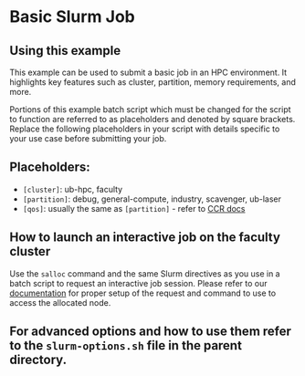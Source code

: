 # Basic Slurm Job

## Using this example

This example can be used to submit a basic job in an HPC environment. It highlights key features such as cluster, partition, memory requirements, and more.

Portions of this example batch script which must be changed for the script to function are referred to as placeholders and denoted by square brackets. Replace the following placeholders in your script with details specific to your use case before submitting your job.

## Placeholders:

- `[cluster]`: ub-hpc, faculty
- `[partition]`: debug, general-compute, industry, scavenger, ub-laser
- `[qos]`: usually the same as `[partition]` - refer to [CCR docs](https://docs.ccr.buffalo.edu/en/latest/hpc/jobs/#slurm-directives-partitions-qos)

## How to launch an interactive job on the faculty cluster  

Use the `salloc` command and the same Slurm directives as you use in a batch script to request an interactive job session.  Please refer to our [documentation](https://docs.ccr.buffalo.edu/en/latest/hpc/jobs/#interactive-job-submission) for proper setup of the request and command to use to access the allocated node.

## For advanced options and how to use them refer to the `slurm-options.sh` file in the parent directory. 
